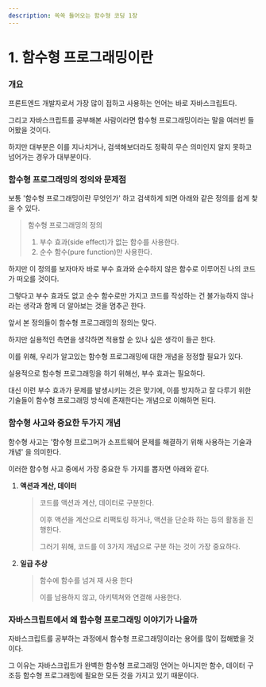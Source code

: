 ```yaml
---
description: 쏙쏙 들어오는 함수형 코딩 1장
---
```


# 1. 함수형 프로그래밍이란

### 개요

프론트엔드 개발자로서 가장 많이 접하고 사용하는 언어는 바로 자바스크립트다.

그리고 자바스크립트를 공부해본 사람이라면 함수형 프로그래밍이라는 말을 여러번 들어봤을 것이다.

하지만 대부분은 이를 지나치거나, 검색해보더라도 정확히 무슨 의미인지 알지 못하고 넘어가는 경우가 대부분이다.



### 함수형 프로그래밍의 정의와 문제점

보통 '함수형 프로그래밍이란 무엇인가' 하고 검색하게 되면 아래와 같은 정의를 쉽게 찾을 수 있다.

> 함수형 프로그래밍의 정의
>
> 1. 부수 효과(side effect)가 없는 함수를 사용한다.
> 2. 순수 함수(pure function)만 사용한다.

하지만 이 정의를 보자마자 바로 부수 효과와 순수하지 않은 함수로 이루어진 나의 코드가 떠오를 것이다.

그렇다고 부수 효과도 없고 순수 함수로만 가지고 코드를 작성하는 건 불가능하지 않나 라는 생각과 함께 더 알아보는 것을 멈추곤 한다.

앞서 본 정의들이 함수형 프로그래밍의 정의는 맞다.

하지만 실용적인 측면을 생각하면 적용할 순 있나 싶은 생각이 들곤 한다.


이를 위해, 우리가 알고있는 함수형 프로그래밍에 대한 개념을 정정할 필요가 있다.

실용적으로 함수형 프로그래밍을 하기 위해선, 부수 효과는 필요하다.

대신 이런 부수 효과가 문제를 발생시키는 것은 맞기에, 이를 방지하고 잘 다루기 위한 기술들이 함수형 프로그래밍 방식에 존재한다는 개념으로 이해하면 된다. 



### 함수형 사고와 중요한 두가지 개념

함수형 사고는 '함수형 프로그머가 소프트웨어 문제를 해결하기 위해 사용하는 기술과 개념' 을 의미한다.

이러한 함수형 사고 중에서 가장 중요한 두 가지를 뽑자면 아래와 같다.

1.  **액션과 계산, 데이터**

    > 코드를 액션과 계산, 데이터로 구분한다.
    >
    > 이후 액션을 계산으로 리팩토링 하거나, 액션을 단순화 하는 등의 활동을 진행한다.
    >
    > 그러기 위해, 코드를 이 3가지 개념으로 구분 하는 것이 가장 중요하다.
    
    
2.  **일급 추상**

    > 함수에 함수를 넘겨 재 사용 한다
    >
    > 이를 남용하지 않고, 아키텍쳐와 연결해 사용한다.



### 자바스크립트에서 왜 함수형 프로그래밍 이야기가 나올까

자바스크립트를 공부하는 과정에서 함수형 프로그래밍이라는 용어를 많이 접해봤을 것이다.

그 이유는 자바스크립트가 완벽한 함수형 프로그래밍 언어는 아니지만 함수, 데이터 구조등 함수형 프로그래밍에 필요한 모든 것을 가지고 있기 때문이다.
